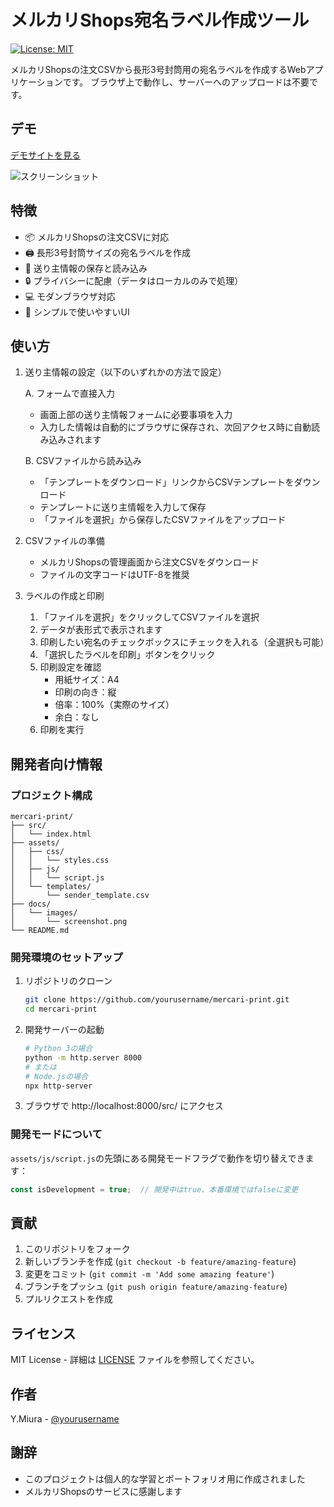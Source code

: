 # メルカリShops宛名ラベル作成ツール

[![License: MIT](https://img.shields.io/badge/License-MIT-yellow.svg)](https://opensource.org/licenses/MIT)

メルカリShopsの注文CSVから長形3号封筒用の宛名ラベルを作成するWebアプリケーションです。
ブラウザ上で動作し、サーバーへのアップロードは不要です。

## デモ

[デモサイトを見る](https://yourusername.github.io/mercari-print/)

![スクリーンショット](docs/images/screenshot.png)

## 特徴

- 📦 メルカリShopsの注文CSVに対応
- 🖨 長形3号封筒サイズの宛名ラベルを作成
- 📝 送り主情報の保存と読み込み
- 🔒 プライバシーに配慮（データはローカルのみで処理）
- 💻 モダンブラウザ対応
- 🎨 シンプルで使いやすいUI

## 使い方

1. 送り主情報の設定（以下のいずれかの方法で設定）
   
   A. フォームで直接入力
   - 画面上部の送り主情報フォームに必要事項を入力
   - 入力した情報は自動的にブラウザに保存され、次回アクセス時に自動読み込みされます
   
   B. CSVファイルから読み込み
   - 「テンプレートをダウンロード」リンクからCSVテンプレートをダウンロード
   - テンプレートに送り主情報を入力して保存
   - 「ファイルを選択」から保存したCSVファイルをアップロード

2. CSVファイルの準備
   - メルカリShopsの管理画面から注文CSVをダウンロード
   - ファイルの文字コードはUTF-8を推奨

3. ラベルの作成と印刷
   1. 「ファイルを選択」をクリックしてCSVファイルを選択
   2. データが表形式で表示されます
   3. 印刷したい宛名のチェックボックスにチェックを入れる（全選択も可能）
   4. 「選択したラベルを印刷」ボタンをクリック
   5. 印刷設定を確認
      - 用紙サイズ：A4
      - 印刷の向き：縦
      - 倍率：100%（実際のサイズ）
      - 余白：なし
   6. 印刷を実行

## 開発者向け情報

### プロジェクト構成

```
mercari-print/
├── src/
│   └── index.html
├── assets/
│   ├── css/
│   │   └── styles.css
│   ├── js/
│   │   └── script.js
│   └── templates/
│       └── sender_template.csv
├── docs/
│   └── images/
│       └── screenshot.png
└── README.md
```

### 開発環境のセットアップ

1. リポジトリのクローン
   ```bash
   git clone https://github.com/yourusername/mercari-print.git
   cd mercari-print
   ```

2. 開発サーバーの起動
   ```bash
   # Python 3の場合
   python -m http.server 8000
   # または
   # Node.jsの場合
   npx http-server
   ```

3. ブラウザで http://localhost:8000/src/ にアクセス

### 開発モードについて

`assets/js/script.js`の先頭にある開発モードフラグで動作を切り替えできます：
```javascript
const isDevelopment = true;  // 開発中はtrue、本番環境ではfalseに変更
```

## 貢献

1. このリポジトリをフォーク
2. 新しいブランチを作成 (`git checkout -b feature/amazing-feature`)
3. 変更をコミット (`git commit -m 'Add some amazing feature'`)
4. ブランチをプッシュ (`git push origin feature/amazing-feature`)
5. プルリクエストを作成

## ライセンス

MIT License - 詳細は [LICENSE](LICENSE) ファイルを参照してください。

## 作者

Y.Miura - [@yourusername](https://github.com/yourusername)

## 謝辞

- このプロジェクトは個人的な学習とポートフォリオ用に作成されました
- メルカリShopsのサービスに感謝します
